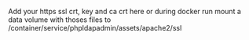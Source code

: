 Add your https ssl crt, key and ca crt here
or during docker run mount a data volume with thoses files to /container/service/phpldapadmin/assets/apache2/ssl

